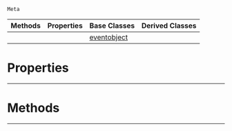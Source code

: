  `Meta`

|Methods|Properties|Base Classes|Derived Classes|
|---|---|---|---|
| | |[eventobject](https://github.com/PlasmaEngine/PlasmaDocs/tree/master/docs/C%2B%2B/code_reference/class_reference/eventobject.markdown)| |


 #  Properties


---  
 #  Methods


---  
 

 